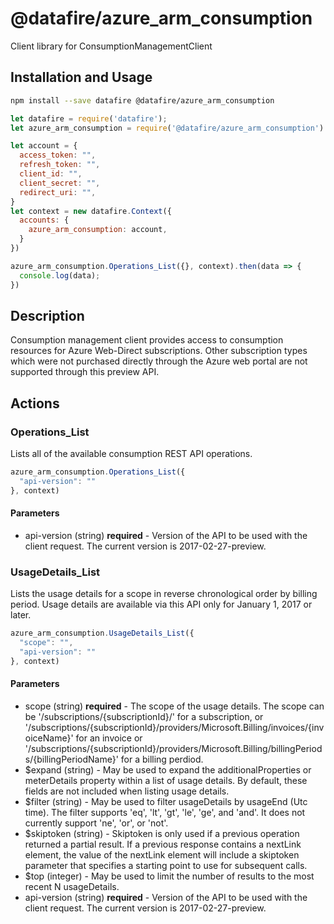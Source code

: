# @datafire/azure_arm_consumption

Client library for ConsumptionManagementClient

## Installation and Usage
```bash
npm install --save datafire @datafire/azure_arm_consumption
```

```js
let datafire = require('datafire');
let azure_arm_consumption = require('@datafire/azure_arm_consumption').actions;

let account = {
  access_token: "",
  refresh_token: "",
  client_id: "",
  client_secret: "",
  redirect_uri: "",
}
let context = new datafire.Context({
  accounts: {
    azure_arm_consumption: account,
  }
})

azure_arm_consumption.Operations_List({}, context).then(data => {
  console.log(data);
})
```

## Description
Consumption management client provides access to consumption resources for Azure Web-Direct subscriptions. Other subscription types which were not purchased directly through the Azure web portal are not supported through this preview API.

## Actions
### Operations_List
Lists all of the available consumption REST API operations.


```js
azure_arm_consumption.Operations_List({
  "api-version": ""
}, context)
```

#### Parameters
* api-version (string) **required** - Version of the API to be used with the client request. The current version is 2017-02-27-preview.

### UsageDetails_List
Lists the usage details for a scope in reverse chronological order by billing period. Usage details are available via this API only for January 1, 2017 or later.


```js
azure_arm_consumption.UsageDetails_List({
  "scope": "",
  "api-version": ""
}, context)
```

#### Parameters
* scope (string) **required** - The scope of the usage details. The scope can be '/subscriptions/{subscriptionId}/' for a subscription, or '/subscriptions/{subscriptionId}/providers/Microsoft.Billing/invoices/{invoiceName}' for an invoice or '/subscriptions/{subscriptionId}/providers/Microsoft.Billing/billingPeriods/{billingPeriodName}' for a billing perdiod.
* $expand (string) - May be used to expand the additionalProperties or meterDetails property within a list of usage details. By default, these fields are not included when listing usage details.
* $filter (string) - May be used to filter usageDetails by usageEnd (Utc time). The filter supports 'eq', 'lt', 'gt', 'le', 'ge', and 'and'. It does not currently support 'ne', 'or', or 'not'.
* $skiptoken (string) - Skiptoken is only used if a previous operation returned a partial result. If a previous response contains a nextLink element, the value of the nextLink element will include a skiptoken parameter that specifies a starting point to use for subsequent calls.
* $top (integer) - May be used to limit the number of results to the most recent N usageDetails.
* api-version (string) **required** - Version of the API to be used with the client request. The current version is 2017-02-27-preview.

